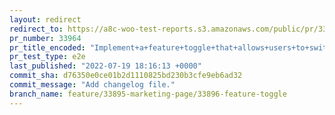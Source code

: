 ```yaml
---
layout: redirect
redirect_to: https://a8c-woo-test-reports.s3.amazonaws.com/public/pr/33964/e2e/index.html
pr_number: 33964
pr_title_encoded: "Implement+a+feature+toggle+that+allows+users+to+switch+between+the+old+and+new+Marketing+page"
pr_test_type: e2e
last_published: "2022-07-19 18:16:13 +0000"
commit_sha: d76350e0ce01b2d1110825bd230b3cfe9eb6ad32
commit_message: "Add changelog file."
branch_name: feature/33895-marketing-page/33896-feature-toggle
---
```

